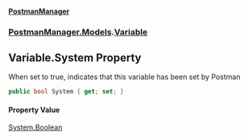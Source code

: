 #### [PostmanManager](PostmanManager.md 'PostmanManager')
### [PostmanManager.Models](PostmanManager.md#PostmanManager.Models 'PostmanManager.Models').[Variable](PostmanManager.md#PostmanManager.Models.Variable 'PostmanManager.Models.Variable')

## Variable.System Property

When set to true, indicates that this variable has been set by Postman

```csharp
public bool System { get; set; }
```

#### Property Value
[System.Boolean](https://docs.microsoft.com/en-us/dotnet/api/System.Boolean 'System.Boolean')